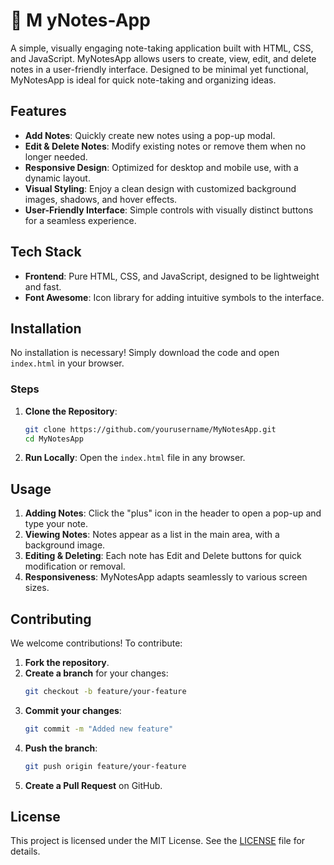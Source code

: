 # 📝 M yNotes-App

A simple, visually engaging note-taking application built with HTML, CSS, and JavaScript. MyNotesApp allows users to create, view, edit, and delete notes in a user-friendly interface. Designed to be minimal yet functional, MyNotesApp is ideal for quick note-taking and organizing ideas.

## Features

- **Add Notes**: Quickly create new notes using a pop-up modal.
- **Edit & Delete Notes**: Modify existing notes or remove them when no longer needed.
- **Responsive Design**: Optimized for desktop and mobile use, with a dynamic layout.
- **Visual Styling**: Enjoy a clean design with customized background images, shadows, and hover effects.
- **User-Friendly Interface**: Simple controls with visually distinct buttons for a seamless experience.

## Tech Stack

- **Frontend**: Pure HTML, CSS, and JavaScript, designed to be lightweight and fast.
- **Font Awesome**: Icon library for adding intuitive symbols to the interface.

## Installation

No installation is necessary! Simply download the code and open `index.html` in your browser.

### Steps

1. **Clone the Repository**:
   ```bash
   git clone https://github.com/yourusername/MyNotesApp.git
   cd MyNotesApp
   ```
2. **Run Locally**: Open the `index.html` file in any browser.

## Usage

1. **Adding Notes**: Click the "plus" icon in the header to open a pop-up and type your note.
2. **Viewing Notes**: Notes appear as a list in the main area, with a background image.
3. **Editing & Deleting**: Each note has Edit and Delete buttons for quick modification or removal.
4. **Responsiveness**: MyNotesApp adapts seamlessly to various screen sizes.

## Contributing

We welcome contributions! To contribute:

1. **Fork the repository**.
2. **Create a branch** for your changes:
   ```bash
   git checkout -b feature/your-feature
   ```
3. **Commit your changes**:
   ```bash
   git commit -m "Added new feature"
   ```
4. **Push the branch**:
   ```bash
   git push origin feature/your-feature
   ```
5. **Create a Pull Request** on GitHub.

## License

This project is licensed under the MIT License. See the [LICENSE](./LICENSE) file for details.
